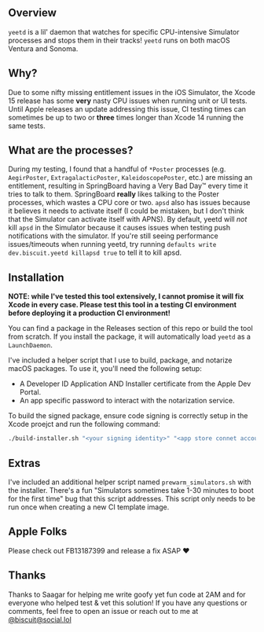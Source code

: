 ## Overview

`yeetd` is a lil' daemon that watches for specific CPU-intensive Simulator processes and stops them in their tracks! `yeetd` runs on both macOS Ventura and Sonoma.

## Why?

Due to some nifty missing entitlement issues in the iOS Simulator, the Xcode 15 release has some **very** nasty CPU issues when running unit or UI tests. Until Apple releases an update addressing this issue, CI testing times can sometimes be up to two or **three** times longer than Xcode 14 running the same tests.

## What are the processes?

During my testing, I found that a handful of `*Poster` processes (e.g. `AegirPoster`, `ExtragalacticPoster`, `KaleidoscopePoster`, etc.) are missing an entitlement, resulting in SpringBoard having a Very Bad Day™ every time it tries to talk to them. SpringBoard **really** likes talking to the Poster processes, which wastes a CPU core or two. `apsd` also has issues because it believes it needs to activate itself (I could be mistaken, but I don't think that the Simulator can activate itself with APNS). By default, yeetd will _not_ kill `apsd` in the Simulator because it causes issues when testing push notifications with the simulator. If you're still seeing performance issues/timeouts when running yeetd, try running `defaults write dev.biscuit.yeetd killapsd true` to tell it to kill apsd.

## Installation

**NOTE: while I've tested this tool extensively, I cannot promise it will fix Xcode in every case. Please test this tool in a testing CI environment before deploying it a production CI environment!**

You can find a package in the Releases section of this repo or build the tool from scratch. If you install the package, it will automatically load `yeetd` as a `LaunchDaemon`.

I've included a helper script that I use to build, package, and notarize macOS packages. To use it, you'll need the following setup:

- A Developer ID Application AND Installer certificate from the Apple Dev Portal.
- An app specific password to interact with the notarization service.

To build the signed package, ensure code signing is correctly setup in the Xcode proejct and run the following command:

```sh
./build-installer.sh "<your signing identity>" "<app store connet account>" "<team ID>" "<app specific password>"
```

## Extras

I've included an additional helper script named `prewarm_simulators.sh` with the installer. There's a fun "Simulators sometimes take 1-30 minutes to boot for the first time" bug that this script addresses. This script only needs to be run once when creating a new CI template image.

## Apple Folks

Please check out FB13187399 and release a fix ASAP ❤️

## Thanks

Thanks to Saagar for helping me write goofy yet fun code at 2AM and for everyone who helped test & vet this solution! If you have any questions or comments, feel free to open an issue or reach out to me at [@biscuit@social.lol](https://social.lol/@biscuit)
